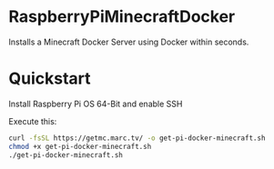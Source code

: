 # RaspberryPiMinecraftDocker
Installs a Minecraft Docker Server using Docker within seconds. 

# Quickstart 

Install Raspberry Pi OS 64-Bit and enable SSH

Execute this: 

```sh
curl -fsSL https://getmc.marc.tv/ -o get-pi-docker-minecraft.sh 
chmod +x get-pi-docker-minecraft.sh 
./get-pi-docker-minecraft.sh
```
